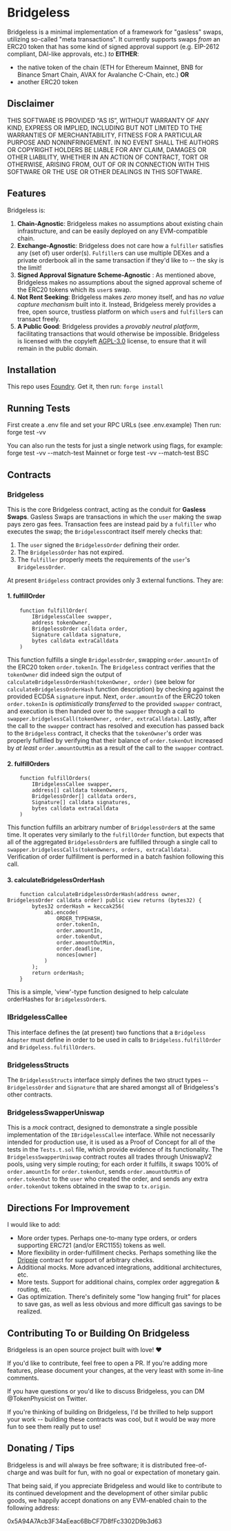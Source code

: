 # Bridgeless
Bridgeless is a minimal implementation of a framework for "gasless" swaps, utilizing so-called "meta transactions".
It currently supports swaps *from* an ERC20 token that has some kind of signed approval support (e.g. EIP-2612 compliant, DAI-like approvals, etc.) *to* **EITHER**:
* the native token of the chain (ETH for Ethereum Mainnet, BNB for Binance Smart Chain, AVAX for Avalanche C-Chain, etc.)
**OR**
* another ERC20 token

## Disclaimer
THIS SOFTWARE IS PROVIDED “AS IS”, WITHOUT WARRANTY OF ANY KIND, EXPRESS OR IMPLIED, INCLUDING BUT NOT LIMITED TO THE WARRANTIES OF MERCHANTABILITY, FITNESS FOR A PARTICULAR PURPOSE AND NONINFRINGEMENT. IN NO EVENT SHALL THE AUTHORS OR COPYRIGHT HOLDERS BE LIABLE FOR ANY CLAIM, DAMAGES OR OTHER LIABILITY, WHETHER IN AN ACTION OF CONTRACT, TORT OR OTHERWISE, ARISING FROM, OUT OF OR IN CONNECTION WITH THIS SOFTWARE OR THE USE OR OTHER DEALINGS IN THIS SOFTWARE.

## Features
Bridgeless is:
1. **Chain-Agnostic**: Bridgeless makes no assumptions about existing chain infrastructure, and can be easily deployed on any EVM-compatible chain.
2. **Exchange-Agnostic**: Bridgeless does not care how a `fulfiller` satisfies any (set of) user order(s). `Fulfiller`s can use multiple DEXes and a private orderbook all in the same transaction if they'd like to -- the sky is the limit!
3. **Signed Approval Signature Scheme-Agnostic** : As mentioned above, Bridgeless makes no assumptions about the signed approval scheme of the ERC20 tokens which its `user`s swap.
4. **Not Rent Seeking**: Bridgeless makes *zero* money itself, and has *no value capture mechanism* built into it. Instead, Bridgeless merely provides a free, open source, trustless platform on which `user`s and `fulfiller`s can transact freely.
5. **A Public Good**: Bridgeless provides a *provably neutral platform*, facilitating transactions that would otherwise be impossible. Bridgeless is licensed with the copyleft [AGPL-3.0](https://www.gnu.org/licenses/agpl-3.0.en.html) license, to ensure that it will remain in the public domain.

## Installation
This repo uses [Foundry](https://book.getfoundry.sh/). Get it, then run:
`forge install`

## Running Tests
First create a .env file and set your RPC URLs (see .env.example)
Then run:
forge test -vv

You can also run the tests for just a single network using flags, for example:
forge test -vv --match-test Mainnet
or
forge test -vv --match-test BSC

## Contracts
### Bridgeless
This is the core Bridgeless contract, acting as the conduit for **Gasless Swaps**.
Gasless Swaps are transactions in which the `user` making the swap pays zero gas fees. Transaction fees are instead paid by a `fulfiller` who executes the swap; the `Bridgeless`contract itself merely checks that:
1. The `user` signed the `BridgelessOrder` defining their order.
2. The `BridgelessOrder` has not expired.
3. The `fulfiller` properly meets the requirements of the `user`'s `BridgelessOrder`.

At present `Bridgeless` contract provides only 3 external functions. They are:
#### 1. fulfillOrder
```solidity!
    function fulfillOrder(
        IBridgelessCallee swapper,
        address tokenOwner,
        BridgelessOrder calldata order,
        Signature calldata signature,
        bytes calldata extraCalldata
    )
```
This function fulfills a single `BridgelessOrder`, swapping `order.amountIn` of the ERC20 token `order.tokenIn`. The `Bridgeless` contract verifies that the `tokenOwner` did indeed sign the output of `calculateBridgelessOrderHash(tokenOwner, order)` (see below for `calculateBridgelessOrderHash` function description) by checking against the provided ECDSA `signature` input. Next, `order.amountIn` of the ERC20 token `order.tokenIn` is *optimistically transferred* to the provided `swapper` contract, and execution is then handed over to the `swapper` through a call to `swapper.bridgelessCall(tokenOwner, order, extraCalldata)`. Lastly, after the call to the `swapper` contract has resolved and execution has passed back to the `Bridgeless` contract, it checks that the `tokenOwner`'s order was properly fulfilled by verifying that their balance of `order.tokenOut` increased by *at least* `order.amountOutMin` as a result of the call to the `swapper` contract.

#### 2. fulfillOrders
```solidity!
    function fulfillOrders(
        IBridgelessCallee swapper,
        address[] calldata tokenOwners,
        BridgelessOrder[] calldata orders,
        Signature[] calldata signatures,
        bytes calldata extraCalldata
    )
```
This function fulfills an arbitrary number of `BridgelessOrder`s at the same time. It operates very similarly to the `fulfillOrder` function, but expects that all of the aggregated `BridgelessOrder`s are fulfilled through a single call to `swapper.bridgelessCalls(tokenOwners, orders, extraCalldata)`. Verification of order fulfillment is performed in a batch fashion following this call.

#### 3. calculateBridgelessOrderHash
```solidity!
    function calculateBridgelessOrderHash(address owner, BridgelessOrder calldata order) public view returns (bytes32) {
        bytes32 orderHash = keccak256(
            abi.encode(
                ORDER_TYPEHASH,
                order.tokenIn,
                order.amountIn,
                order.tokenOut,
                order.amountOutMin,
                order.deadline,
                nonces[owner]
            )
        );
        return orderHash;
    }
```
This is a simple, 'view'-type function designed to help calculate orderHashes for `BridgelessOrder`s.

### IBridgelessCallee
This interface defines the (at present) two functions that a `Bridgeless Adapter` must define in order to be used in calls to `Bridgeless.fulfillOrder` and `Bridgeless.fulfillOrders`.

### BridgelessStructs
The `BridgelessStructs` interface simply defines the two struct types -- `BridgelessOrder` and `Signature` that are shared amongst all of Bridgeless's other contracts.

### BridgelessSwapperUniswap
This is a *mock* contract, designed to demonstrate a single possible implementation of the `IBridgelessCallee` interface. While not necessarily intended for production use, it is used as a Proof of Concept for all of the tests in the `Tests.t.sol` file, which provide evidence of its functionality.
The `BridgelessSwapperUniswap` contract routes all trades through UniswapV2 pools, using very simple routing; for each order it fulfills, it swaps 100% of `order.amountIn` for `order.tokenOut`, sends `order.amountOutMin` of `order.tokenOut` to the `user` who created the order, and sends any extra `order.tokenOut` tokens obtained in the swap to `tx.origin`.

## Directions For Improvement
I would like to add:
* More order types. Perhaps one-to-many type orders, or orders supporting ERC721 (and/or ERC1155) tokens as well.
* More flexibility in order-fulfillment checks. Perhaps something like the [Drippie](https://github.com/ethereum-optimism/optimism/blob/develop/packages/contracts-periphery/contracts/universal/drippie/Drippie.sol) contract for support of arbitrary checks.
* Additional mocks. More advanced integrations, additional architectures, etc.
* More tests. Support for additional chains, complex order aggregation & routing, etc.
* Gas optimization. There's definitely some "low hanging fruit" for places to save gas, as well as less obvious and more difficult gas savings to be realized.

## Contributing To or Building On Bridgeless
Bridgeless is an open source project built with love! :heart:

If you'd like to contribute, feel free to open a PR. If you're adding more features, please document your changes, at the very least with some in-line comments.

If you have questions or you'd like to discuss Bridgeless, you can DM @TokenPhysicist on Twitter.

If you're thinking of building on Bridgeless, I'd be thrilled to help support your work -- building these contracts was cool, but it would be way more fun to see them really put to use!

## Donating / Tips
Bridgeless is and will always be free software; it is distributed free-of-charge and was built for fun, with no goal or expectation of monetary gain.

That being said, if you appreciate Bridgeless and would like to contribute to its continued development and the development of other similar public goods, we happily accept donations on any EVM-enabled chain to the following address:

0x5A94A7Acb3F34aEeac6BbCF7D8fFc3302D9b3d63